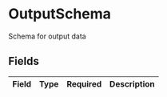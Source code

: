 # OutputSchema

Schema for output data


## Fields

| Field       | Type        | Required    | Description |
| ----------- | ----------- | ----------- | ----------- |